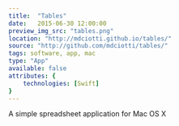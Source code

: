 ```yaml
---
title:  "Tables"
date:   2015-06-30 12:00:00
preview_img_src: "tables.png"
location: "http://mdciotti.github.io/tables/"
source: "http://github.com/mdciotti/tables/"
tags: software, app, mac
type: "App"
available: false
attributes: {
	technologies: [Swift]
}
---
```


A simple spreadsheet application for Mac OS X
